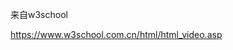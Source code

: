<!--
 * @Author: zhaobo 1427246356@qq.com
 * @Date: 2022-05-20 15:33:40
 * @LastEditors: zhaobo 1427246356@qq.com
 * @LastEditTime: 2022-05-20 15:45:06
 * @FilePath: \onlyto\README.md
 * @Description: 自述文件 --
-->
 来自w3school

https://www.w3school.com.cn/html/html_video.asp
